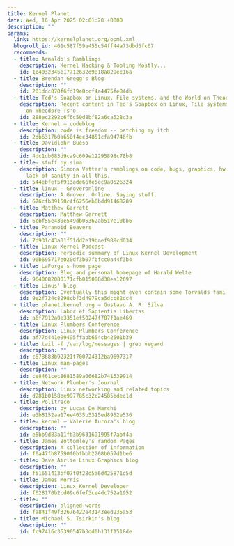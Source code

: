 ```yaml
---
title: Kernel Planet
date: Wed, 16 Apr 2025 02:01:28 +0000
description: ""
params:
  link: https://kernelplanet.org/opml.xml
  blogroll_id: 461c587f59e455c54ff44a73dbd6fc67
  recommends:
  - title: Arnaldo's Ramblings
    description: Kernel Hacking & Tooling Mostly...
    id: 1c4032345e17712632d9818a829ec16a
  - title: Brendan Gregg's Blog
    description: ""
    id: 201ddc070f6fd19e8ccf4a4475fe84db
  - title: Ted's Soapbox on Linux, File systems, and the World on Theodore Ts'o
    description: Recent content in Ted's Soapbox on Linux, File systems, and the World
      on Theodore Ts'o
    id: 288ec2292c6f6c50d8bf82a6ca528c3a
  - title: Kernel – codeblog
    description: code is freedom -- patching my itch
    id: 2db6317b0a650f4ec34851cfa94746fb
  - title: Davidlohr Bueso
    description: ""
    id: 4dc1db683d9ca9c609e12295898c78b8
  - title: stuff by sima
    description: Simona Vetter's ramblings on code, bugs, graphics, hw and the utter
      lack of sanity in all this.
    id: 544ebfef5f913ade66fe5ec9a0526324
  - title: linux – Groveronline
    description: A Grover. Online. Saying stuff.
    id: 676cfb39150c4f6256eb6bdd91468209
  - title: Matthew Garrett
    description: Matthew Garrett
    id: 6cbf55e430e549db05362ab517e10bb6
  - title: Paranoid Beavers
    description: ""
    id: 7d931c43a01f51dd2e19baef988cd034
  - title: Linux Kernel Podcast
    description: Periodic summary of Linux Kernel Development
    id: 90b695717e020df3b07fbfcc0a44f3b4
  - title: LaForge's home page
    description: Blog and personal homepage of Harald Welte
    id: 9640082080171cfb015088d38ea12697
  - title: Linus' blog
    description: Eventually this might even contain some Torvalds family pictures.
    id: 9e2f724c8298cbf3d4979ca5dcb82dc4
  - title: planet.kernel.org – Gustavo A. R. Silva
    description: Labor et Sapientia Libertas
    id: a6f7912a0e3351ef50247f787f1ae469
  - title: Linux Plumbers Conference
    description: Linux Plumbers Conference
    id: af77d441e99495ffabb654cb42501b39
  - title: tail -f /var/log/messages | grep vegard
    description: ""
    id: c878683b92321f700724312ba9697317
  - title: Linux man-pages
    description: ""
    id: ce8461cec8681589a06682b741539914
  - title: Network Plumber's Journal
    description: Linux networking and related topics
    id: d281b0158be997785c32c24585bdec1d
  - title: Politreco
    description: by Lucas De Marchi
    id: e3b8152aa17ee4035b5315ed8952e536
  - title: kernel – Valerie Aurora's blog
    description: ""
    id: e5bb9d83a11fb3b9631691995f7abf4a
  - title: James Bottomley's random Pages
    description: A collection of information
    id: f0a47fb87590f0bfbbb2208b057d1be6
  - title: Dave Airlie Linux Graphics blog
    description: ""
    id: f51651413bf07f0f28d5a6d425871c5d
  - title: James Morris
    description: Linux Kernel Developer
    id: f628170b2cd09c6fef3ce4dc752a1952
  - title: ""
    description: aligned words
    id: fa841f49f32676422e43143eed235a53
  - title: Michael S. Tsirkin's blog
    description: ""
    id: fc97416c35396547b3dd0b131f1518de
---
```

